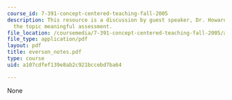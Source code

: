 ```yaml
---
course_id: 7-391-concept-centered-teaching-fall-2005
description: This resource is a discussion by guest speaker, Dr. Howard Everson on
  the topic meaningful assessment.
file_location: /coursemedia/7-391-concept-centered-teaching-fall-2005/a107cdfef139e8ab2c921bccebd7ba64_everson_notes.pdf
file_type: application/pdf
layout: pdf
title: everson_notes.pdf
type: course
uid: a107cdfef139e8ab2c921bccebd7ba64

---
```

None